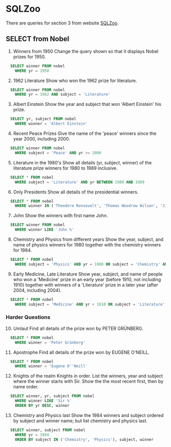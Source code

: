 # SQLZoo
There are queries for section 3 from website [SQLZoo](https://www.sqlzoo.net/wiki/SELECT_from_Nobel_Tutorial).

## SELECT from Nobel

1. Winners from 1950
Change the query shown so that it displays Nobel prizes for 1950.
```sql
  SELECT winner FROM nobel
    WHERE yr = 1950
```
2. 1962 Literature
Show who won the 1962 prize for literature.
```sql
  SELECT winner FROM nobel
    WHERE yr = 1962 AND subject = 'Literature'
```
3. Albert Einstein
Show the year and subject that won 'Albert Einstein' his prize.
```sql
  SELECT yr, subject FROM nobel
    WHERE winner = 'Albert Einstein'
```
4. Recent Peace Prizes
Give the name of the 'peace' winners since the year 2000, including 2000.
```sql
  SELECT winner FROM nobel
    WHERE subject = 'Peace' AND yr >= 2000
```
5. Literature in the 1980's
Show all details (yr, subject, winner) of the literature prize winners for 1980 to 1989 inclusive.
```sql
  SELECT * FROM nobel
    WHERE subject = 'Literature' AND yr BETWEEN 1980 AND 1989
```
6. Only Presidents
Show all details of the presidential winners.
```sql
  SELECT * FROM nobel
    WHERE winner IN ('Theodore Roosevelt', 'Thomas Woodrow Wilson', 'Jimmy Carter', 'Barack Obama')
```
7. John
Show the winners with first name John.
```sql
  SELECT winner FROM nobel
    WHERE winner LIKE 'John %'
```
8. Chemistry and Physics from different years
Show the year, subject, and name of physics winners for 1980 together with the chemistry winners for 1984.
```sql
  SELECT * FROM nobel
    WHERE subject = 'Physics' AND yr = 1980 OR subject = 'Chemistry' AND yr = 1984
```
9. Early Medicine, Late Literature
Show year, subject, and name of people who won a 'Medicine' prize in an early year (before 1910, not including 1910) together with winners of a 'Literature' prize in a later year (after 2004, including 2004).
```sql
  SELECT * FROM nobel
    WHERE subject = 'Medicine' AND yr < 1910 OR subject = 'Literature' AND yr >= 2004
```
### Harder Questions
10. Umlaut
Find all details of the prize won by PETER GRÜNBERG.
```sql
  SELECT * FROM nobel
    WHERE winner = 'Peter Grünberg'
```
11. Apostrophe
Find all details of the prize won by EUGENE O'NEILL.
```sql
  SELECT * FROM nobel
    WHERE winner = 'Eugene O''Neill'
```
12. Knights of the realm
Knights in order.
List the winners, year and subject where the winner starts with Sir. Show the the most recent first, then by name order.
```sql
  SELECT winner, yr, subject FROM nobel
    WHERE winner LIKE 'Sir %'
    ORDER BY yr DESC, winner
```
13. Chemistry and Physics last
Show the 1984 winners and subject ordered by subject and winner name; but list chemistry and physics last.
```sql
  SELECT winner, subject FROM nobel
    WHERE yr = 1984
    ORDER BY subject IN ('Chemistry', 'Physics'), subject, winner
```